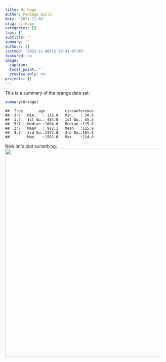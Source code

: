 ```yaml
---
title: Hi Hugo
author: Package Build
date: '2021-11-08'
slug: hi-hugo
categories: []
tags: []
subtitle: ''
summary: ''
authors: []
lastmod: '2021-11-08T12:39:41-07:00'
featured: no
image:
  caption: ''
  focal_point: ''
  preview_only: no
projects: []
---
```

This is a summary of the orange data set:

```r
summary(Orange)
```

```
##  Tree       age         circumference  
##  3:7   Min.   : 118.0   Min.   : 30.0  
##  1:7   1st Qu.: 484.0   1st Qu.: 65.5  
##  5:7   Median :1004.0   Median :115.0  
##  2:7   Mean   : 922.1   Mean   :115.9  
##  4:7   3rd Qu.:1372.0   3rd Qu.:161.5  
##        Max.   :1582.0   Max.   :214.0
```
Now let's plot something:
<img src="{{< blogdown/postref >}}index_files/figure-html/unnamed-chunk-2-1.png" width="672" />
